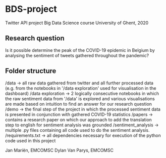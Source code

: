 # BDS-project
 Twitter API project Big Data Science course University of Ghent, 2020

## Research question
 Is it possible determine the peak of the COVID-19 epidemic in Belgium by analysing the sentiment of tweets gathered throughout the pandemic?

## Folder structure
 /data 			-> all raw data gathered from twitter and all further processed data (e.g. from the notebooks in '/data exploration' used for visualisation in the dashboard)
 /data exploration 	-> 2 logically consecutive notebooks in which the raw sentiment data from '/data' is explored and various visualisations are made based on intuition to find an answer for our research question
 /demo 			-> the final step of the project in which the processed sentiment data is presented in conjunction with gathered COVID-19 statistics
 /papers 		-> contains a research paper on which our approach to add the translation step to english for sentiment analysis was grounded
 /sentiment_analysis	-> multiple .py files containing all code used to do the sentiment analysis. 
 /requirements.txt 	-> all dependencies necessary for execution of the python code used in this project

Jan Mariën, EMCOMSC 
Dylan Van Parys, EMCOMSC
